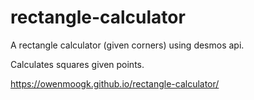 # rectangle-calculator
A rectangle calculator (given corners) using desmos api.

Calculates squares given points.

https://owenmoogk.github.io/rectangle-calculator/
